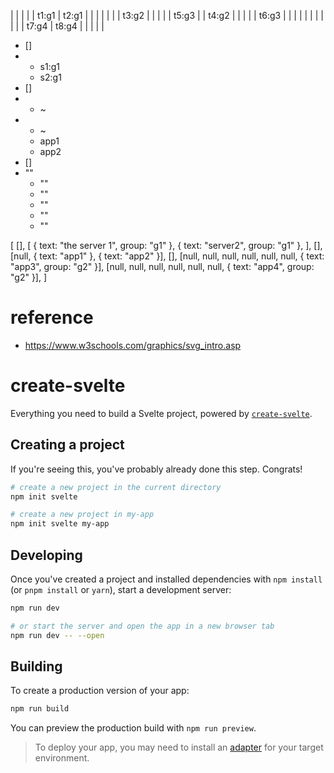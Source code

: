 
|       |
|       |       | t1:g1 | t2:g1 |
|       |       |       |       |
| t3:g2 |       |       |       |       | t5:g3 |
| t4:g2 |       |       |       |       | t6:g3 |
|       |       |       |       |       |       |
|       |       | t7:g4 | t8:g4 |       |       |
|       |


-   []
-   - s1:g1
    - s2:g1
-   []
-   - ~
-   - ~
    - app1
    - app2
-   []
-   ""
    - ""
    - ""
    - ""
    - ""
    - ""


[
   [],
    [
      { text: "the server 1", group: "g1" },
      { text: "server2", group: "g1" },
    ],
    [],
    [null, { text: "app1" }, { text: "app2" }],
    [],
    [null, null, null, null, null, null, { text: "app3", group: "g2" }],
    [null, null, null, null, null, null, { text: "app4", group: "g2" }],
]

# reference

- https://www.w3schools.com/graphics/svg_intro.asp
# create-svelte

Everything you need to build a Svelte project, powered by [`create-svelte`](https://github.com/sveltejs/kit/tree/master/packages/create-svelte).

## Creating a project

If you're seeing this, you've probably already done this step. Congrats!

```bash
# create a new project in the current directory
npm init svelte

# create a new project in my-app
npm init svelte my-app
```

## Developing

Once you've created a project and installed dependencies with `npm install` (or `pnpm install` or `yarn`), start a development server:

```bash
npm run dev

# or start the server and open the app in a new browser tab
npm run dev -- --open
```

## Building

To create a production version of your app:

```bash
npm run build
```

You can preview the production build with `npm run preview`.

> To deploy your app, you may need to install an [adapter](https://kit.svelte.dev/docs/adapters) for your target environment.
